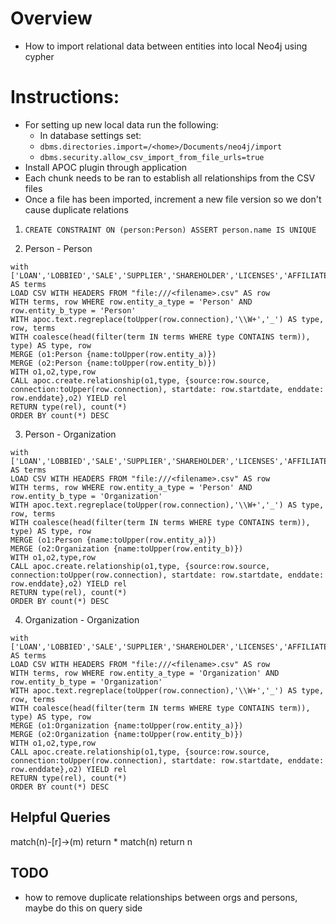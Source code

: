 # Overview
* How to import relational data between entities into local Neo4j using cypher

# Instructions:
* For setting up new local data run the following:
    * In database settings set:
    * `dbms.directories.import=/<home>/Documents/neo4j/import`
    * `dbms.security.allow_csv_import_from_file_urls=true`
* Install APOC plugin through application
* Each chunk needs to be ran to establish all relationships from the CSV files
* Once a file has been imported, increment a new file version so we don't cause duplicate relations

1. `CREATE CONSTRAINT ON (person:Person) ASSERT person.name IS UNIQUE`

2. Person - Person

```
with ['LOAN','LOBBIED','SALE','SUPPLIER','SHAREHOLDER','LICENSES','AFFILIATED','TIES','NEGOTIATION','INVOLVED','PARTNER','WORKED_AT','CONTRACTOR','FRIEND'] AS terms
LOAD CSV WITH HEADERS FROM "file:///<filename>.csv" AS row
WITH terms, row WHERE row.entity_a_type = 'Person' AND row.entity_b_type = 'Person'
WITH apoc.text.regreplace(toUpper(row.connection),'\\W+','_') AS type, row, terms
WITH coalesce(head(filter(term IN terms WHERE type CONTAINS term)), type) AS type, row
MERGE (o1:Person {name:toUpper(row.entity_a)})
MERGE (o2:Person {name:toUpper(row.entity_b)})
WITH o1,o2,type,row
CALL apoc.create.relationship(o1,type, {source:row.source, connection:toUpper(row.connection), startdate: row.startdate, enddate: row.enddate},o2) YIELD rel
RETURN type(rel), count(*)
ORDER BY count(*) DESC
```

3. Person - Organization

```
with ['LOAN','LOBBIED','SALE','SUPPLIER','SHAREHOLDER','LICENSES','AFFILIATED','TIES','NEGOTIATION','INVOLVED','PARTNER','WORKED_AT','CONTRACTOR','FRIEND'] AS terms
LOAD CSV WITH HEADERS FROM "file:///<filename>.csv" AS row
WITH terms, row WHERE row.entity_a_type = 'Person' AND row.entity_b_type = 'Organization'
WITH apoc.text.regreplace(toUpper(row.connection),'\\W+','_') AS type, row, terms
WITH coalesce(head(filter(term IN terms WHERE type CONTAINS term)), type) AS type, row
MERGE (o1:Person {name:toUpper(row.entity_a)})
MERGE (o2:Organization {name:toUpper(row.entity_b)})
WITH o1,o2,type,row
CALL apoc.create.relationship(o1,type, {source:row.source, connection:toUpper(row.connection), startdate: row.startdate, enddate: row.enddate},o2) YIELD rel
RETURN type(rel), count(*)
ORDER BY count(*) DESC
```

4. Organization - Organization

```
with ['LOAN','LOBBIED','SALE','SUPPLIER','SHAREHOLDER','LICENSES','AFFILIATED','TIES','NEGOTIATION','INVOLVED','PARTNER','WORKED_AT','CONTRACTOR','FRIEND'] AS terms
LOAD CSV WITH HEADERS FROM "file:///<filename>.csv" AS row
WITH terms, row WHERE row.entity_a_type = 'Organization' AND row.entity_b_type = 'Organization'
WITH apoc.text.regreplace(toUpper(row.connection),'\\W+','_') AS type, row, terms
WITH coalesce(head(filter(term IN terms WHERE type CONTAINS term)), type) AS type, row
MERGE (o1:Organization {name:toUpper(row.entity_a)})
MERGE (o2:Organization {name:toUpper(row.entity_b)})
WITH o1,o2,type,row
CALL apoc.create.relationship(o1,type, {source:row.source, connection:toUpper(row.connection), startdate: row.startdate, enddate: row.enddate},o2) YIELD rel
RETURN type(rel), count(*)
ORDER BY count(*) DESC
```

## Helpful Queries

match(n)-[r]->(m) return *
match(n) return n

## TODO
* how to remove duplicate relationships between orgs and persons, maybe do this on query side

